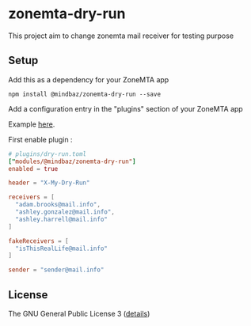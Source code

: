 # zonemta-dry-run
This project aim to change zonemta mail receiver for testing purpose


## Setup

Add this as a dependency for your ZoneMTA app

```
npm install @mindbaz/zonemta-dry-run --save
```

Add a configuration entry in the "plugins" section of your ZoneMTA app

Example [here](./config.example.toml).

First enable plugin :

```toml
# plugins/dry-run.toml
["modules/@mindbaz/zonemta-dry-run"]
enabled = true

header = "X-My-Dry-Run"

receivers = [
  "adam.brooks@mail.info",
  "ashley.gonzalez@mail.info",
  "ashley.harrell@mail.info"
]

fakeReceivers = [
  "isThisRealLife@mail.info"
]

sender = "sender@mail.info"
```

## License

The GNU General Public License 3 ([details](https://www.gnu.org/licenses/quick-guide-gplv3.en.html))
